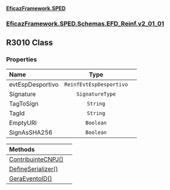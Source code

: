 #### [EficazFramework.SPED](EficazFrameworkSPED.md 'EficazFramework SPED')
### [EficazFramework.SPED.Schemas.EFD_Reinf.v2_01_01](EficazFramework.SPED.Schemas.EFD_Reinf.v2_01_01.md 'EficazFramework.SPED.Schemas.EFD_Reinf.v2_01_01')

## R3010 Class
### Properties

| Name | Type | |
| :--- | :---: | :--- |
| evtEspDesportivo | `ReinfEvtEspDesportivo` |  |
| Signature | `SignatureType` |  |
| TagToSign | `String` |  |
| TagId | `String` |  |
| EmptyURI | `Boolean` |  |
| SignAsSHA256 | `Boolean` |  |

| Methods | |
| :--- | :--- |
| [ContribuinteCNPJ()](EficazFramework.SPED.Schemas.EFD_Reinf.v2_01_01/R3010/ContribuinteCNPJ().md 'EficazFramework.SPED.Schemas.EFD_Reinf.v2_01_01.R3010.ContribuinteCNPJ()') | |
| [DefineSerializer()](EficazFramework.SPED.Schemas.EFD_Reinf.v2_01_01/R3010/DefineSerializer().md 'EficazFramework.SPED.Schemas.EFD_Reinf.v2_01_01.R3010.DefineSerializer()') | |
| [GeraEventoID()](EficazFramework.SPED.Schemas.EFD_Reinf.v2_01_01/R3010/GeraEventoID().md 'EficazFramework.SPED.Schemas.EFD_Reinf.v2_01_01.R3010.GeraEventoID()') | |
